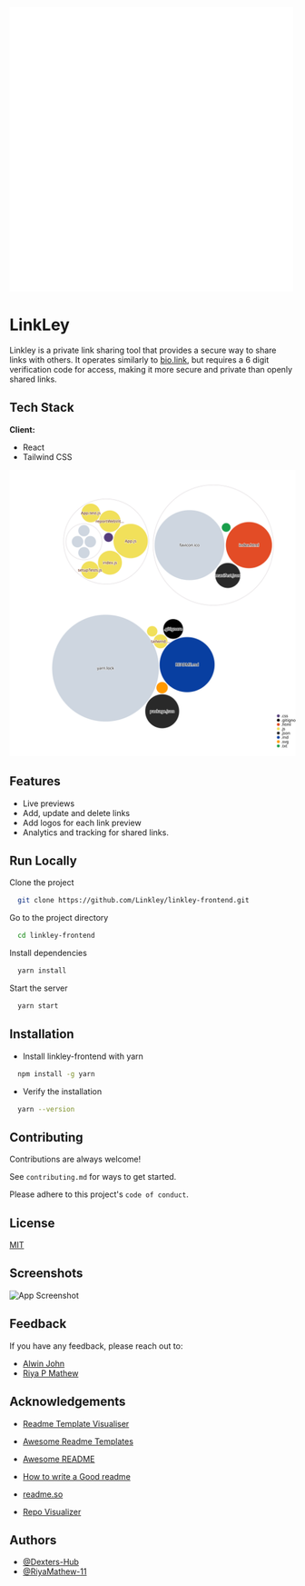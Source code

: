 ![Logo](src/assets/images/logo-stacked-white.png)

# LinkLey

Linkley is a private link sharing tool that provides a secure way to share links with others. It operates similarly to [bio.link](https://bio.link), but requires a 6 digit verification code for access, making it more secure and private than openly shared links.

## Tech Stack

**Client:**

- React
- Tailwind CSS

![Visualization of the codebase](./diagram.svg)

## Features

- Live previews
- Add, update and delete links
- Add logos for each link preview
- Analytics and tracking for shared links.

## Run Locally

Clone the project

```bash
  git clone https://github.com/Linkley/linkley-frontend.git
```

Go to the project directory

```bash
  cd linkley-frontend
```

Install dependencies

```bash
  yarn install
```

Start the server

```bash
  yarn start
```

## Installation

- Install linkley-frontend with yarn

```bash
  npm install -g yarn
```

- Verify the installation

```bash
  yarn --version
```

## Contributing

Contributions are always welcome!

See `contributing.md` for ways to get started.

Please adhere to this project's `code of conduct`.

## License

[MIT](https://choosealicense.com/licenses/mit/)

## Screenshots

![App Screenshot](https://via.placeholder.com/468x300?text=App+Screenshot+Here)

## Feedback

If you have any feedback, please reach out to:

- [Alwin John](mailto:alwinjohn231@gmail.com)
- [Riya P Mathew](mailto:riyapmathew2000@gmail.com)

## Acknowledgements

- [Readme Template Visualiser](https://github.com/Dexters-Hub/readme-template-visualizer)

- [Awesome Readme Templates](https://awesomeopensource.com/project/elangosundar/awesome-README-templates)
- [Awesome README](https://github.com/matiassingers/awesome-readme)
- [How to write a Good readme](https://bulldogjob.com/news/449-how-to-write-a-good-readme-for-your-github-project)

- [readme.so](https://github.com/octokatherine/readme.so)

- [Repo Visualizer](https://github.com/githubocto/repo-visualizer)

## Authors

- [@Dexters-Hub](https://github.com/Dexters-Hub)
- [@RiyaMathew-11](https://github.com/RiyaMathew-11)
